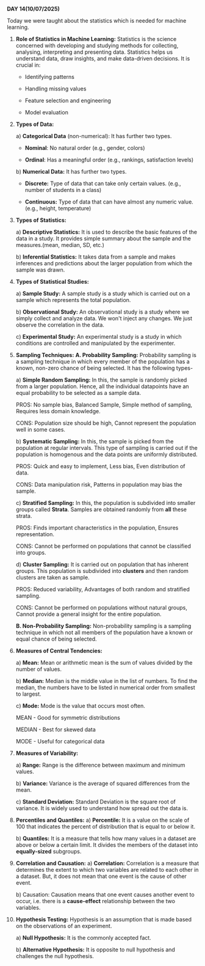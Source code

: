 **DAY 14(10/07/2025)**

Today we were taught about the statistics which is needed for machine learning.

1) **Role of Statistics in Machine Learning:** Statistics is the science concerned with developing and studying methods for collecting, analysing, interpreting and presenting data. Statistics helps us understand data, draw insights, and make data-driven decisions. It is crucial in:

   - Identifying patterns

   - Handling missing values

   - Feature selection and engineering

   - Model evaluation
  
2) **Types of Data:**
   
    a) **Categorical Data** (non-numerical): It has further two types.
   
    - **Nominal**: No natural order (e.g., gender, colors)

    - **Ordinal**: Has a meaningful order (e.g., rankings, satisfaction levels)

    b) **Numerical Data:** It has further two types.

    - **Discrete:** Type of data that can take only certain values. (e.g., number of students in a class)

    - **Continuous:** Type of data that can have almost any numeric value. (e.g., height, temperature)

3) **Types of Statistics:**

     a) **Descriptive Statistics:** It is used to describe the basic features of the data in a study. It provides simple summary about the sample and the measures.(mean, median, SD, etc.)

     b) **Inferential Statistics:** It takes data from a sample and makes inferences and predictions about the larger population from which the sample was drawn.

4) **Types of Statistical Studies:**
   
   a) **Sample Study:** A sample study is a study which is carried out on a sample which represents the total population.
   
   b) **Observational Study:** An observational study is a study where we simply collect and analyze data. We won't inject any changes. We just observe the correlation in the data.

   c) **Experimental Study:** An experimental study is a study in which conditions are controlled and manipulated by the experimenter.

5) **Sampling Techniques:**
  **A. Probability Sampling:** Probability sampling is a sampling technique in which every member of the population has a known, non-zero chance of being selected. It has the following types-

    a) **Simple Random Sampling:** In this, the sample is randomly picked from a larger population. Hence, all the individual datapoints have an equal probability to be selected as a sample data.

      PROS: No sample bias, Balanced Sample, Simple method of sampling, Requires less domain knowledge.

      CONS: Population size should be high, Cannot represent the population well in some cases.

   b) **Systematic Sampling:** In this, the sample is picked from the population at regular intervals. This type of sampling is carried out if the population is homogenous and the data points are uniformly distributed.

      PROS: Quick and easy to implement, Less bias, Even distribution of data.

      CONS: Data manipulation risk, Patterns in population may bias the sample.

   c) **Stratified Sampling:** In this, the population is subdivided into smaller groups called **Strata**. Samples are obtained randomly from **all** these strata.

      PROS: Finds important characteristics in the population, Ensures representation.

      CONS: Cannot be performed on populations that cannot be classified into groups.

   d) **Cluster Sampling:** It is carried out on population that has inherent groups. This population is subdivided into **clusters** and then random clusters are taken as sample.

      PROS: Reduced variability, Advantages of both random and stratified sampling.

      CONS: Cannot be performed on populations without natural groups, Cannot provide a general insight for the entire population.

   **B. Non-Probability Sampling:** Non-probability sampling is a sampling technique in which not all members of the population have a known or equal chance of being selected.

6) **Measures of Central Tendencies:** 

   a) **Mean:** Mean or arithmetic mean is the sum of values divided by the number of values.

   b) **Median:** Median is the middle value in the list of numbers. To find the median, the numbers have to be listed in numerical order from smallest to largest.

   c) **Mode:** Mode is the value that occurs most often.

   MEAN - Good for symmetric distributions

   MEDIAN - Best for skewed data

   MODE - Useful for categorical data

7) **Measures of Variability:**
   
   a) **Range:** Range is the difference between maximum and minimum values.

   b) **Variance:** Variance is the average of squared differences from the mean.

   c) **Standard Deviation:** Standard Deviation is the square root of variance. It is widely used to understand how spread out the data is.

8) **Percentiles and Quantiles:**
   a) **Percentile:** It is a value on the scale of 100 that indicates the percent of distribution that is equal to or below it.

   b) **Quantiles:** It is a measure that tells how many values in a dataset are above or below a certain limit. It divides the members of the dataset into **equally-sized** subgroups.

9) **Correlation and Causation:**
    a) **Correlation:** Correlation is a measure that determines the extent to which two variables are related to each other in a dataset. But, it does not mean that one event is the cause of other event.

    b) Causation: Causation means that one event causes another event to occur, i.e. there is a **cause-effect** relationship between the two variables.

10) **Hypothesis Testing:** Hypothesis is an assumption that is made based on the observations of an experiment.

    a) **Null Hypothesis:** It is the commonly accepted fact.

    b) **Alternative Hypothesis:** It is opposite to null hypothesis and challenges the null hypothesis.

    







